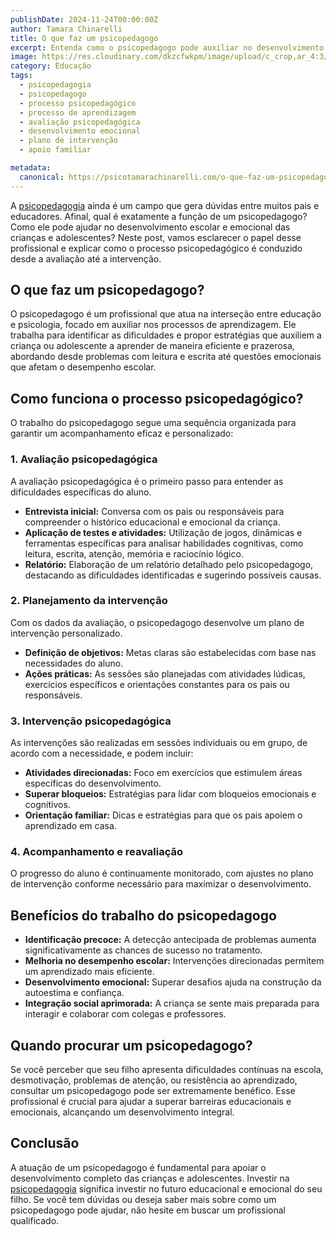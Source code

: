 ```yaml
---
publishDate: 2024-11-24T00:00:00Z
author: Tamara Chinarelli
title: O que faz um psicopedagogo
excerpt: Entenda como o psicopedagogo pode auxiliar no desenvolvimento escolar e emocional das crianças.
image: https://res.cloudinary.com/dkzcfwkpm/image/upload/c_crop,ar_4:3/v1732759601/1732479440563_zzlwuy.jpg
category: Educação
tags:
  - psicopedagogia
  - psicopedagogo
  - processo psicopedagógico
  - processo de aprendizagem
  - avaliação psicopedagógica
  - desenvolvimento emocional
  - plano de intervenção
  - apoio familiar

metadata:
  canonical: https://psicotamarachinarelli.com/o-que-faz-um-psicopedagogo
---
```


A [psicopedagogia](/o-que-e-psicopedagogia) ainda é um campo que gera dúvidas entre muitos pais e educadores. Afinal, qual é exatamente a função de um psicopedagogo? Como ele pode ajudar no desenvolvimento escolar e emocional das crianças e adolescentes? Neste post, vamos esclarecer o papel desse profissional e explicar como o processo psicopedagógico é conduzido desde a avaliação até a intervenção.

## O que faz um psicopedagogo?

O psicopedagogo é um profissional que atua na interseção entre educação e psicologia, focado em auxiliar nos processos de aprendizagem. Ele trabalha para identificar as dificuldades e propor estratégias que auxiliem a criança ou adolescente a aprender de maneira eficiente e prazerosa, abordando desde problemas com leitura e escrita até questões emocionais que afetam o desempenho escolar.

## Como funciona o processo psicopedagógico?

O trabalho do psicopedagogo segue uma sequência organizada para garantir um acompanhamento eficaz e personalizado:

### 1. **Avaliação psicopedagógica**

A avaliação psicopedagógica é o primeiro passo para entender as dificuldades específicas do aluno.

- **Entrevista inicial:** Conversa com os pais ou responsáveis para compreender o histórico educacional e emocional da criança.
- **Aplicação de testes e atividades:** Utilização de jogos, dinâmicas e ferramentas específicas para analisar habilidades cognitivas, como leitura, escrita, atenção, memória e raciocínio lógico.
- **Relatório:** Elaboração de um relatório detalhado pelo psicopedagogo, destacando as dificuldades identificadas e sugerindo possíveis causas.

### 2. **Planejamento da intervenção**

Com os dados da avaliação, o psicopedagogo desenvolve um plano de intervenção personalizado.

- **Definição de objetivos:** Metas claras são estabelecidas com base nas necessidades do aluno.
- **Ações práticas:** As sessões são planejadas com atividades lúdicas, exercícios específicos e orientações constantes para os pais ou responsáveis.

### 3. **Intervenção psicopedagógica**

As intervenções são realizadas em sessões individuais ou em grupo, de acordo com a necessidade, e podem incluir:

- **Atividades direcionadas:** Foco em exercícios que estimulem áreas específicas do desenvolvimento.
- **Superar bloqueios:** Estratégias para lidar com bloqueios emocionais e cognitivos.
- **Orientação familiar:** Dicas e estratégias para que os pais apoiem o aprendizado em casa.

### 4. **Acompanhamento e reavaliação**

O progresso do aluno é continuamente monitorado, com ajustes no plano de intervenção conforme necessário para maximizar o desenvolvimento.

## Benefícios do trabalho do psicopedagogo

- **Identificação precoce:** A detecção antecipada de problemas aumenta significativamente as chances de sucesso no tratamento.
- **Melhoria no desempenho escolar:** Intervenções direcionadas permitem um aprendizado mais eficiente.
- **Desenvolvimento emocional:** Superar desafios ajuda na construção da autoestima e confiança.
- **Integração social aprimorada:** A criança se sente mais preparada para interagir e colaborar com colegas e professores.

## Quando procurar um psicopedagogo?

Se você perceber que seu filho apresenta dificuldades contínuas na escola, desmotivação, problemas de atenção, ou resistência ao aprendizado, consultar um psicopedagogo pode ser extremamente benéfico. Esse profissional é crucial para ajudar a superar barreiras educacionais e emocionais, alcançando um desenvolvimento integral.

## Conclusão

A atuação de um psicopedagogo é fundamental para apoiar o desenvolvimento completo das crianças e adolescentes. Investir na [psicopedagogia](/o-que-e-psicopedagogia) significa investir no futuro educacional e emocional do seu filho. Se você tem dúvidas ou deseja saber mais sobre como um psicopedagogo pode ajudar, não hesite em buscar um profissional qualificado.
